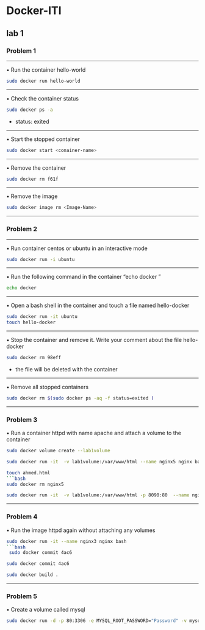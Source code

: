 # Docker-ITI
## lab 1

### Problem 1
-------------------
• Run the container hello-world

``` bash
sudo docker run hello-world
````
--------------------
• Check the container status

``` bash
sudo docker ps -a 
```
- status: exited
-------------------------
• Start the stopped container

```bash 
sudo docker start <conainer-name>
```
------------------------------
• Remove the container

```bash
sudo docker rm f61f
``` 
--------------------------------
• Remove the image
```bash
sudo docker image rm <Image-Name>
``` 
------------------------------
### Problem 2 
-------------------
• Run container centos or ubuntu in an interactive mode

```bash 
sudo docker run -i ubuntu 
```
----------------
• Run the following command in the container “echo docker ”

```bash 
echo docker
```
-----------------
• Open a bash shell in the container and touch a file named hello-docker

 ```bash 
 sudo docker run -it ubuntu 
 touch hello-docker 
```
------------------
• Stop the container and remove it. Write your
comment about the file hello-docker

```bash 
sudo docker rm 98eff
```
- the file will be deleted with the container
---------------------------------------------
• Remove all stopped containers
```bash
sudo docker rm $(sudo docker ps -aq -f status=exited )
```
-----------------------------------------------------------
### Problem 3 
• Run a container httpd with name apache and attach a volume to the container

```bash 
sudo docker volume create --lab1volume
```
```bash
sudo docker run -it  -v lab1volume:/var/www/html --name nginx5 nginx bash
```
```bash 
touch ahmed.html
```bash
sudo docker rm nginx5
```
```bash
sudo docker run -it  -v lab1volume:/var/www/html -p 8090:80  --name nginx13 nginx bash
```
-----------------------------------------------------
### Problem 4 
• Run the image httpd again without attaching any
volumes

```bash 
sudo docker run -it --name nginx3 nginx bash
```bash
 sudo docker commit 4ac6
```
```bash 
sudo docker commit 4ac6
```
```bash 
sudo docker build .
```
------------------------------
### Problem 5 

• Create a volume called mysql

```bash
sudo docker run -d -p 80:3306 -e MYSQL_ROOT_PASSWORD="Password" -v mysql_data:/var/lib/mysql  --name app-database mysql
```

